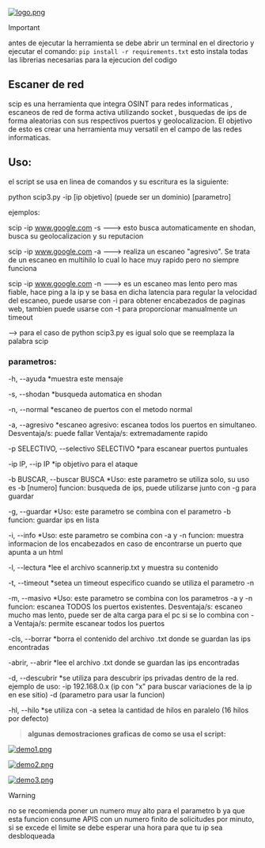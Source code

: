 [![logo.png](https://i.postimg.cc/59Y21Y3Y/logo.png)](https://postimg.cc/Thx6JPBf)

> [!IMPORTANT]
antes de ejecutar la herramienta se debe abrir un terminal en el directorio y ejecutar el comando:
`pip install -r requirements.txt`
esto instala todas las librerias necesarias para la ejecucion del codigo

## Escaner de red
scip es una herramienta que integra OSINT para redes informaticas , escaneos de red de forma activa utilizando socket , busquedas de ips de forma aleatorias con sus respectivos puertos y geolocalizacion.
El objetivo de esto es crear una herramienta muy versatil en el campo de las redes informaticas.

## Uso:

el script se usa en linea de comandos y su escritura es la siguiente:

python scip3.py -ip [ip objetivo] (puede ser un dominio)  [parametro]



ejemplos:

scip -ip www.google.com -s ---> esto busca automaticamente en shodan, busca su geolocalizacion y su reputacion

scip -ip www.google.com -a ---> realiza un escaneo "agresivo". Se trata de un escaneo en multihilo lo cual lo hace muy rapido pero no siempre funciona

scip -ip www.google.com -n ---> es un escaneo mas lento pero mas fiable, hace ping a la ip y se basa en dicha latencia para regular la velocidad del escaneo, puede usarse con -i para obtener encabezados de paginas web, tambien puede usarse con -t para proporcionar manualmente un timeout

--> para el caso de python scip3.py es igual solo que se reemplaza la palabra scip

### parametros:
  -h, --ayuda                             *muestra este mensaje

  -s, --shodan                            *busqueda automatica en shodan

  -n, --normal                            *escaneo de puertos con el metodo normal

  -a, --agresivo                          *escaneo agresivo: escanea todos los puertos en simultaneo.
                                            Desventaja/s: puede fallar
                                            Ventaja/s: extremadamente rapido

  -p SELECTIVO, --selectivo SELECTIVO     *para escanear puertos puntuales

  -ip IP, --ip IP                         *ip objetivo para el ataque

  -b BUSCAR, --buscar BUSCA               *Uso: este parametro se utiliza solo, su uso es -b [numero]
                                           funcion: busqueda de ips, puede utilizarse junto con -g para guardar

  -g, --guardar                           *Uso: este parametro se combina con el parametro -b
                                           funcion: guardar ips en lista

  -i, --info                              *Uso: este parametro se combina con -a y -n
                                           funcion: muestra informacion de los encabezados en caso de encontrarse un puerto que apunta a un html

  -l, --lectura                           *lee el archivo scannerip.txt y muestra su contenido

  -t, --timeout                           *setea un timeout especifico cuando se utiliza el parametro -n

  -m, --masivo                            *Uso: este parametro se combina con los parametros -a y -n
                                           funcion: escanea TODOS los puertos existentes. 
                                           Desventaja/s: escaneo mucho mas lento, puede ser de alta carga para el pc si se lo combina con -a
                                           Ventaja/s: permite escanear todos los puertos

  -cls, --borrar                           *borra el contenido del archivo .txt donde se guardan las ips encontradas
 
  -abrir, --abrir                          *lee el archivo .txt donde se guardan las ips encontradas

  -d, --descubrir                          *se utiliza para descubrir ips privadas dentro de la red.
                                            ejemplo de uso:
                                           -ip 192.168.0.x (ip con "x" para buscar variaciones de la ip en ese sitio) -d (parametro para usar la funcion) 
    
  -hl, --hilo                              *se utiliza con -a 
                                            setea la cantidad de hilos en paralelo (16 hilos por defecto)

> **algunas demostraciones graficas de como se usa el script:**

[![demo1.png](https://i.postimg.cc/90ZVN27C/demo1.png)](https://postimg.cc/BPSdXdpV)

[![demo2.png](https://i.postimg.cc/pXQRf2vB/demo2.png)](https://postimg.cc/w7BCHY7t)

[![demo3.png](https://i.postimg.cc/FH9mG2sX/demo3.png)](https://postimg.cc/pp1gLcFs)

> [!WARNING]
no se recomienda poner un numero muy alto para el parametro b ya que esta funcion consume APIS con un numero finito de solicitudes por minuto, si se excede el limite se debe esperar una hora para que tu ip sea desbloqueada
